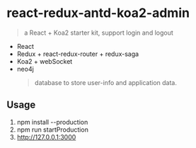 # react-redux-antd-koa2-admin
  >a React + Koa2 starter kit, support login and logout
* React 
* Redux + react-redux-router + redux-saga
* Koa2 + webSocket
* neo4j
  >database to store user-info and application data. 
## Usage
1. npm install --production
2. npm run startProduction
3. http://127.0.0.1:3000
